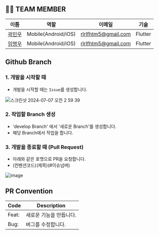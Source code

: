 ## 👋🏻 TEAM MEMBER
 |이름|역할|이메일|기술
 |----|---|---|---|
 |[곽민우](https://github.com/kmwdevelop)|Mobile(Android/iOS)|rlrlfhtm5@gmail.com|Flutter|
 |[임명우](https://github.com/Dansot4891)|Mobile(Android/iOS)|rlrlfhtm5@gmail.com|Flutter|

## Github Branch


### 1. 개발을 시작할 때
- 개발을 시작할 때는 `Issue`를 생성합니다.

![스크린샷 2024-07-07 오전 2 59 39](https://github.com/Auction-shop-project/As_FE/assets/137240956/2cd78f3a-ec5d-47f4-95c6-b97fcf59f46c)

### 2. 작업할 Branch 생성
- 'develop Branch' 에서 '새로운 Branch'를 생성합니다.
- 해당 Branch에서 작업을 합니다.

### 3. 개발을 종료할 때 (Pull Request)

- 아래와 같은 포맷으로 PR을 요청합니다.
- (컨벤션코드)(제목)(#이슈넘버)
  
![image](https://github.com/Auction-shop-project/As_FE/assets/137240956/4733648b-2ea5-4ad5-a01f-92f4845b0db3)


## PR Convention
| Code | Description |
| --- | --- |
| Feat: | 새로운 기능을 만듭니다. |
| Bug: | 버그를 수정합니다. |


